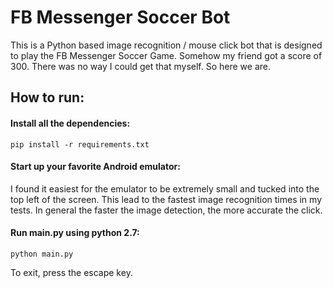 # FB Messenger Soccer Bot

This is a Python based image recognition / mouse click bot that is designed to play the FB Messenger Soccer Game. Somehow my friend got a score of 300. There was no way I could get that myself. So here we are.

## How to run:
#### Install all the dependencies:

```pip install -r requirements.txt```

#### Start up your favorite Android emulator:
I found it easiest for the emulator to be extremely small and tucked into the top left of the screen. This lead to the fastest image recognition times in my tests. In general the faster the image detection, the more accurate the click.

#### Run main.py using python 2.7:

```python main.py```

To exit, press the escape key.

